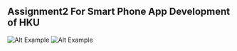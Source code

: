 ## Assignment2 For Smart Phone App Development of HKU
![Alt Example](https://github.com/1040870658/Connect4/tree/master/pics/result.png "Result")
![Alt Example](https://github.com/1040870658/Connect4/tree/master/pics/unlock_edit.png "start")
